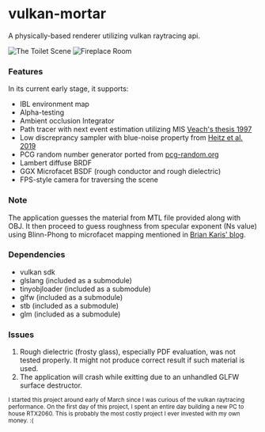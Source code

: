 # vulkan-mortar

A physically-based renderer utilizing vulkan raytracing api.

![The Toilet Scene](https://raw.githubusercontent.com/jamornsriwasansak/vulkan-mortar/master/readme/toilet.jpg)
![Fireplace Room](https://raw.githubusercontent.com/jamornsriwasansak/vulkan-mortar/master/readme/fireplace.jpg)

### Features
In its current early stage, it supports:
* IBL environment map
* Alpha-testing
* Ambient occlusion Integrator
* Path tracer with next event estimation utilizing MIS [Veach's thesis 1997](https://graphics.stanford.edu/papers/veach_thesis)
* Low discreprancy sampler with blue-noise property from [Heitz et al. 2019](https://eheitzresearch.wordpress.com/762-2/)
* PCG random number generator ported from [pcg-random.org](https://www.pcg-random.org/)
* Lambert diffuse BRDF
* GGX Microfacet BSDF (rough conductor and rough dielectric)
* FPS-style camera for traversing the scene

### Note
The application guesses the material from MTL file provided along with OBJ.
It then proceed to guess roughness from specular exponent (Ns value) using Blinn-Phong to microfacet mapping mentioned in [Brian Karis' blog](http://graphicrants.blogspot.com/2013/08/specular-brdf-reference.html).

### Dependencies
* vulkan sdk
* glslang (included as a submodule)
* tinyobjloader (included as a submodule)
* glfw (included as a submodule)
* stb (included as a submodule)
* glm (included as a submodule)

### Issues
1. Rough dielectric (frosty glass), especially PDF evaluation, was not tested properly. It might not produce correct result if such material is used.
2. The application will crash while exitting due to an unhandled GLFW surface destructor.

<sup>I started this project around early of March since I was curious of the vulkan raytracing performance. On the first day of this project, I spent an entire day building a new PC to house RTX2060. This is probably the most costly project I ever invested with my own money. :(
